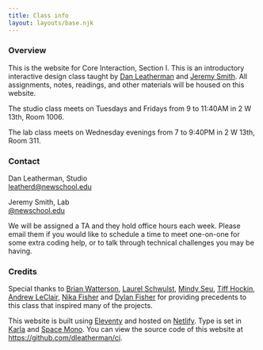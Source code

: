 ```yaml
---
title: Class info
layout: layouts/base.njk
---
```


### Overview

This is the website for Core Interaction, Section I. This is an introductory interactive design class taught by <a href="http://danleatherman.com/">Dan Leatherman</a> and <a href="https://internet-smith.com/">Jeremy Smith</a>. All assignments, notes, readings, and other materials will be housed on this website.

The studio class meets on Tuesdays and Fridays from 9 to 11:40AM in 2 W 13th, Room 1006.

The lab class meets on Wednesday evenings from 7 to 9:40PM in 2 W 13th, Room 311.

<!-- <a href="https://docs.google.com/document/d/10_OBOOdFk3AfyrnyAWjOvvR35NfrKr0Ze9-e1xDXdXo/edit?usp=sharing">View the Studio syllabus</a>
<a href="https://docs.google.com/document/d/1ktM7xaN33QZ-92QOj-m5ZxwKhgc42PRwXjUc1w2eKQQ">View the Lab syllabus</a> -->

### Contact

Dan Leatherman, Studio<br><a href="mailto:leatherd@newschool.edu">leatherd@newschool.edu</a>

Jeremy Smith, Lab<br><a href="mailto:@newschool.edu">@newschool.edu</a>

We will be assigned a TA and they hold office hours each week. Please email them if you would like to schedule a time to meet one-on-one for some extra coding help, or to talk through technical challenges you may be having.



### Credits

Special thanks to <a href="http://www.brianwatterson.com/">Brian Watterson</a>, <a href="http://www.laurelschwulst.com/">Laurel Schwulst</a>, <a href="http://www.mindyseu.com/">Mindy Seu</a>, <a href="http://tiffhockin.info/">Tiff Hockin</a>, <a href="http://www.andrewleclair.com/">Andrew LeClair</a>, <a href="http://labud.nyc/">Nika Fisher</a> and <a href="http://dylanfisher.com/">Dylan Fisher</a> for providing precedents to this class that inspired many of the projects.

This website is built using <a href="https://11ty.io/">Eleventy</a> and hosted on <a href="https://netlify.com/">Netlify</a>. Type is set in <a href="https://fonts.google.com/specimen/Karla">Karla</a> and <a href="https://fonts.google.com/specimen/Space+Mono">Space Mono</a>. You can view the source code of this website at <a href="https://github.com/dleatherman/ci">https://github.com/dleatherman/ci</a>.